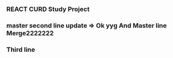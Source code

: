 ### REACT CURD Study Project
### master second line update => Ok yyg And Master line Merge2222222
### Third line

